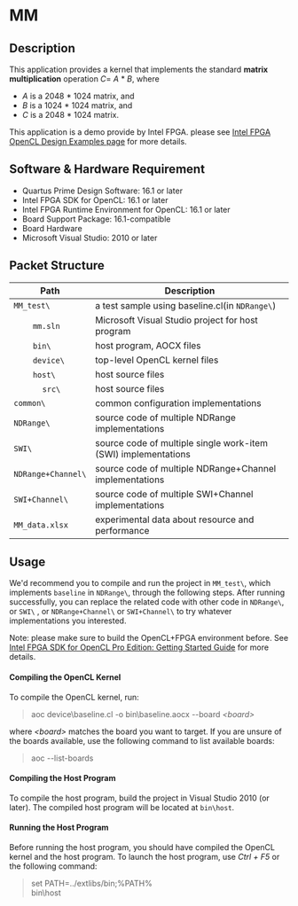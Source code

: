 # MM

## Description
This application provides a kernel that implements the standard <b>matrix multiplication</b> operation <i>C</i>= <i>A</i> * <i>B</i>, where 
- <i>A</i> is a 2048 * 1024 matrix, and
- <i>B</i> is a 1024 * 1024 matrix, and
- <i>C</i> is a 2048 * 1024 matrix.

This application is a demo provide by Intel FPGA. please see [Intel FPGA OpenCL Design Examples page](https://www.intel.com/content/www/us/en/programmable/products/design-software/embedded-software-developers/opencl/support.html "Title") for more details.

## Software & Hardware Requirement

- Quartus Prime Design Software: 16.1 or later
- Intel FPGA SDK for OpenCL: 16.1 or later
- Intel FPGA Runtime Environment for OpenCL: 16.1 or later
- Board Support Package: 16.1-compatible
- Board Hardware
- Microsoft Visual Studio: 2010 or later


## Packet Structure

Path|Description
-|-
`MM_test\` | a test sample using baseline.cl(in  `NDRange\`)
&nbsp;&nbsp;&nbsp;&nbsp;&nbsp;&nbsp;&nbsp;&nbsp;`mm.sln` | Microsoft Visual Studio project for host program
&nbsp;&nbsp;&nbsp;&nbsp;&nbsp;&nbsp;&nbsp;&nbsp;`bin\` | host program, AOCX files
&nbsp;&nbsp;&nbsp;&nbsp;&nbsp;&nbsp;&nbsp;&nbsp;`device\` | top-level OpenCL kernel files
&nbsp;&nbsp;&nbsp;&nbsp;&nbsp;&nbsp;&nbsp;&nbsp;`host\` | host source files
&nbsp;&nbsp;&nbsp;&nbsp;&nbsp;&nbsp;&nbsp;&nbsp;&nbsp;&nbsp;&nbsp;&nbsp;`src\` | host source files
`common\` | common configuration implementations
`NDRange\` | source code of multiple NDRange implementations
`SWI\` | source code of multiple single work-item (SWI) implementations
`NDRange+Channel\` | source code of multiple NDRange+Channel implementations
`SWI+Channel\` | source code of multiple SWI+Channel implementations
`MM_data.xlsx` | experimental data about resource and performance

## Usage
We'd recommend you to compile and run the project in `MM_test\`, which implements `baseline` in `NDRange\`, through the following steps. After running successfully, you can replace the related code with other code in `NDRange\`, or `SWI\` , or `NDRange+Channel\` or `SWI+Channel\` to try whatever implementations you interested.

Note: please make sure to build the OpenCL+FPGA environment before.
See [Intel FPGA SDK for OpenCL Pro Edition: Getting Started Guide](https://www.intel.com/content/www/us/en/programmable/documentation/mwh1391807309901.html#mwh1391807297091 "Title") for more details.

#### Compiling the OpenCL Kernel
To compile the OpenCL kernel, run:
> aoc device\baseline.cl -o bin\baseline.aocx --board <i>\<board></i>

where <i>\<board></i> matches the board you want to target. If you are unsure of the boards available, use the following command to list available boards:
> aoc --list-boards

#### Compiling the Host Program
To compile the host program, build the project in Visual Studio 2010 (or later). The compiled host program will be located at `bin\host`.

#### Running the Host Program
Before running the host program, you should have compiled the OpenCL kernel and the host program. To launch the host program, use <i>Ctrl + F5</i> or the following command:
> set PATH=../extlibs/bin;%PATH%\
> bin\host
